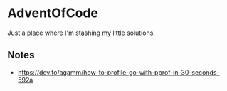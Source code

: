 # AdventOfCode

Just a place where I'm stashing my little solutions.

## Notes

- https://dev.to/agamm/how-to-profile-go-with-pprof-in-30-seconds-592a
